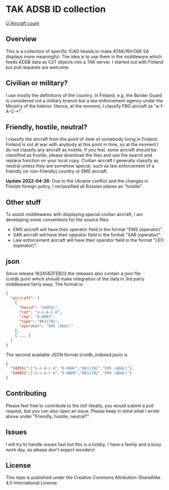 # TAK ADSB ID collection

[![Aircraft count](https://img.shields.io/static/v1?label=Aircraft&message=2102&color=2ea44f)](https://github.com/sgofferj/TAK-ADSB-ID)
## Overview
This is a collection of specific ICAO hexids to make ATAK/WinTAK SA displays more meaningful. The idea is to use them in the middleware which feeds ADSB data as CoT objects into a TAK server.
I started out with Finland but pull requests are welcome.
## Civilian or military?
I use mostly the definitions of the country. In Finland, e.g. the Border Guard is considered not a military branch but a law enforcement agency under the Ministry of the Interior. Hence, at the moment, I classify FBG aircraft as "a-f-A-C-\*". 
## Friendly, hostile, neutral?
I classify the aircraft from the point of view of somebody living in Finland. Finland is not at war with anybody at this point in time, so at the moment I do not classify any aircraft as hostile. If you feel, some aircraft should be classified as hostile, please download the files and use the search and replace function on your local copy.
Civilian aircraft I generally classify as neutral unless they are somehow special, such as law enforcement of a friendly (or non-friendly) country or EMS aircraft.

**Update 2022-04-26:** Due to the Ukraine conflict and the changes in Finnish foreign policy, I reclassified all Russian planes as "hostile".

## Other stuff
To assist middlewares with displaying special civilian aircraft, I am developing some conventions for the source files:
- EMS aircraft will have their operator field in the format "EMS (operator)".
- SAR aircraft will have their operator field in the format "SAR (operator)".
- Law enforcement aircraft will have their operator field in the format "LEO (operator)".
## json
Since release 162458ZFEB23 the releases also contain a json file (cotdb.json) which should make integration of the data in 3rd party middleware fairly easy. The format is:
```json
{
  "aircraft": [
    {
      "hexid": "3dd55c",
      "cot": "a-n-A-C-H",
      "reg": "D-HBAY",
      "type": "BK117B2",
      "operator": "EMS (ADAC)"
    },
    { ... }
  ]
}
```
The second available JSON format (cotdb_indexed.json) is
```json
{
  "3dd55c":["a-n-A-C-H","D-HBAY","BK117B2","EMS (ADAC)"],
  "3dd652":["a-n-A-C-H","D-HBKK","BK117B2","EMS (ADAC)"]
}

```
## Contributing
Please feel free to contribute to the list! Ideally, you would submit a pull request, but you can also open an issue. Please keep in mind what I wrote above under "Friendly, hostile, neutral?".
## Issues
I will try to handle issues fast but this is a hobby, I have a family and a busy work day, so please don't expect wonders!
## License
This repo is published under the Creative Commons Attribution-ShareAlike 4.0 International License.

